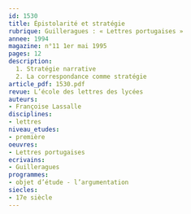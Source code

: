 ```yaml
---
id: 1530
title: Épistolarité et stratégie
rubrique: Guilleragues : « Lettres portugaises »
annee: 1994
magazine: n°11 1er mai 1995
pages: 12
description: 
  1. Stratégie narrative
  2. La correspondance comme stratégie
article_pdf: 1530.pdf
revue: L’école des lettres des lycées
auteurs:
- Françoise Lassalle
disciplines:
- lettres
niveau_etudes:
- première
oeuvres:
- Lettres portugaises
ecrivains:
- Guilleragues
programmes:
- objet d’étude - l’argumentation
siecles:
- 17e siècle
---
```

